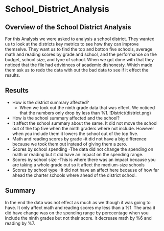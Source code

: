 # School_District_Analysis
## Overview of the School District Analysis
For this Analysis we were asked to analysis a school district. They wanted us to look at the districts key metrics to see how they can improve themselve. They want us to find the top and botton five schools, average math and reading scores by grade and school, and the performance on the budget, school size, and tyoe of school. When we got done with that they noticed that the file had edvidnces of academic dishonesty. Which made them ask us to redo the data with out the bad data to see if it effect the results.
## Results
- How is the district summary affected?
  - When we took out the ninth grade data that was effect. We noticed that the numbers only drop by less than %1.
   !District(district.png)
- How is the school summary affected and the school?
 - It affect the school summary about the same. It did not move the school out of the top five when the ninth graders where not include. However when you include them it lowers the school out of the top five.
- Math and reading scores by grade
 -it did not have a big difference because we took them out instead of giving them a zero.
- Scores by school spending
 -The data did not change the spending on math or reading but it did have an impact on the spending range.
- Scores by school size
 -This is where there was an impact because you are taking a whole grade out so it affect the medium-size schools
- Scores by school type
 -It did not have an affect here because of how far ahead the charter schools where ahead of the district school.
## Summary
In the end the data was not effect as much as we though it was going to have. It only affect math and reading scores my less than a %1. The area it did have change was on the spending range by perccentage when you include the ninth grades but not their score. It decrease math by %6 and reading by %7. 
